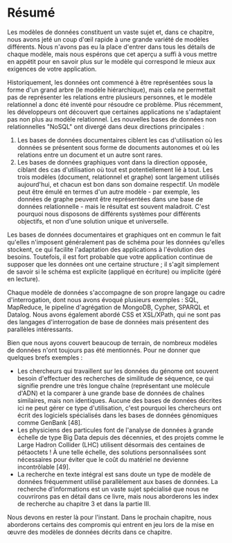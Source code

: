 # Résumé

Les modèles de données constituent un vaste sujet et, dans ce chapitre, nous avons jeté un coup d'œil rapide à une grande variété de modèles différents. Nous n'avons pas eu la place d'entrer dans tous les détails de chaque modèle, mais nous espérons que cet aperçu a suffi à vous mettre en appétit pour en savoir plus sur le modèle qui correspond le mieux aux exigences de votre application.

Historiquement, les données ont commencé à être représentées sous la forme d'un grand arbre (le modèle hiérarchique), mais cela ne permettait pas de représenter les relations entre plusieurs personnes, et le modèle relationnel a donc été inventé pour résoudre ce problème. Plus récemment, les développeurs ont découvert que certaines applications ne s'adaptaient pas non plus au modèle relationnel. Les nouvelles bases de données non relationnelles "NoSQL" ont divergé dans deux directions principales :

1.	Les bases de données documentaires ciblent les cas d'utilisation où les données se présentent sous forme de documents autonomes et où les relations entre un document et un autre sont rares.
1.	Les bases de données graphiques vont dans la direction opposée, ciblant des cas d'utilisation où tout est potentiellement lié à tout.
Les trois modèles (document, relationnel et graphe) sont largement utilisés aujourd'hui, et chacun est bon dans son domaine respectif. Un modèle peut être émulé en termes d'un autre modèle - par exemple, les données de graphe peuvent être représentées dans une base de données relationnelle - mais le résultat est souvent maladroit. C'est pourquoi nous disposons de différents systèmes pour différents objectifs, et non d'une solution unique et universelle.

Les bases de données documentaires et graphiques ont en commun le fait qu'elles n'imposent généralement pas de schéma pour les données qu'elles stockent, ce qui facilite l'adaptation des applications à l'évolution des besoins. Toutefois, il est fort probable que votre application continue de supposer que les données ont une certaine structure ; il s'agit simplement de savoir si le schéma est explicite (appliqué en écriture) ou implicite (géré en lecture).

Chaque modèle de données s'accompagne de son propre langage ou cadre d'interrogation, dont nous avons évoqué plusieurs exemples : SQL, MapReduce, le pipeline d'agrégation de MongoDB, Cypher, SPARQL et Datalog. Nous avons également abordé CSS et XSL/XPath, qui ne sont pas des langages d'interrogation de base de données mais présentent des parallèles intéressants.

Bien que nous ayons couvert beaucoup de terrain, de nombreux modèles de données n'ont toujours pas été mentionnés. Pour ne donner que quelques brefs exemples :

- Les chercheurs qui travaillent sur les données du génome ont souvent besoin d'effectuer des recherches de similitude de séquence, ce qui signifie prendre une très longue chaîne (représentant une molécule d'ADN) et la comparer à une grande base de données de chaînes similaires, mais non identiques. Aucune des bases de données décrites ici ne peut gérer ce type d'utilisation, c'est pourquoi les chercheurs ont écrit des logiciels spécialisés dans les bases de données génomiques comme GenBank [48].
- Les physiciens des particules font de l'analyse de données à grande échelle de type Big Data depuis des décennies, et des projets comme le Large Hadron Collider (LHC) utilisent désormais des centaines de pétaoctets ! À une telle échelle, des solutions personnalisées sont nécessaires pour éviter que le coût du matériel ne devienne incontrôlable [49].
- La recherche en texte intégral est sans doute un type de modèle de données fréquemment utilisé parallèlement aux bases de données. La recherche d'informations est un vaste sujet spécialisé que nous ne couvrirons pas en détail dans ce livre, mais nous aborderons les index de recherche au chapitre 3 et dans la partie III.

Nous devons en rester là pour l'instant. Dans le prochain chapitre, nous aborderons certains des compromis qui entrent en jeu lors de la mise en œuvre des modèles de données décrits dans ce chapitre. 